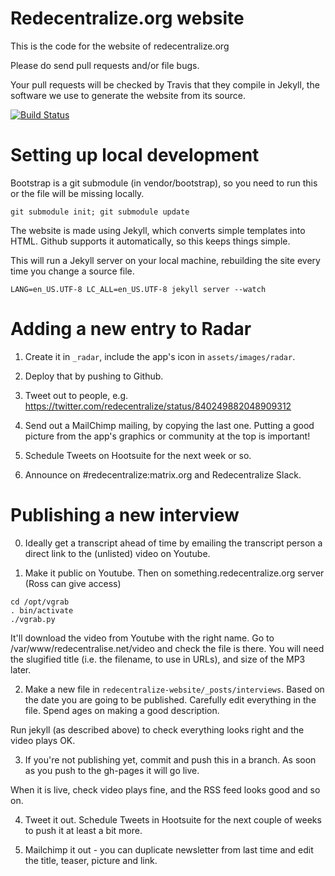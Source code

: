 Redecentralize.org website
==========================

This is the code for the website of redecentralize.org

Please do send pull requests and/or file bugs.

Your pull requests will be checked by Travis that they compile in Jekyll, the software we use to generate the website from its source.

[![Build Status](https://travis-ci.org/redecentralize/redecentralize-website.png)](https://travis-ci.org/redecentralize/redecentralize-website)


Setting up local development
============================

Bootstrap is a git submodule (in vendor/bootstrap), so you need to run this or
the file will be missing locally.

`git submodule init; git submodule update`

The website is made using Jekyll, which converts simple templates into HTML.
Github supports it automatically, so this keeps things simple.

This will run a Jekyll server on your local machine, rebuilding the 
site every time you change a source file.

`LANG=en_US.UTF-8 LC_ALL=en_US.UTF-8 jekyll server --watch`


Adding a new entry to Radar
===========================

1. Create it in `_radar`, include the app's icon in `assets/images/radar`.

2. Deploy that by pushing to Github.

3. Tweet out to people, e.g. https://twitter.com/redecentralize/status/840249882048909312

4. Send out a MailChimp mailing, by copying the last one. Putting a good picture from the app's graphics or community at the top is important!

5. Schedule Tweets on Hootsuite for the next week or so.

6. Announce on #redecentralize:matrix.org and Redecentralize Slack.


Publishing a new interview
==========================

0. Ideally get a transcript ahead of time by emailing the transcript
person a direct link to the (unlisted) video on Youtube.

1. Make it public on Youtube. Then on something.redecentralize.org server
(Ross can give access) 

```
cd /opt/vgrab
. bin/activate
./vgrab.py
```

It'll download the video from Youtube with the right name.  Go to
/var/www/redecentralise.net/video and check the file is there. You will need
the slugified title (i.e. the filename, to use in URLs), and size of the MP3
later.

2. Make a new file in `redecentralize-website/_posts/interviews`.
Based on the date you are going to be published. Carefully edit
everything in the file. Spend ages on making a good description.

Run jekyll (as described above) to check everything looks right and the video
plays OK.

3. If you're not publishing yet, commit and push this in a branch.
As soon as you push to the gh-pages it will go live.

When it is live, check video plays fine, and the RSS feed looks good
and so on.

4. Tweet it out. Schedule Tweets in Hootsuite for the next couple of weeks
to push it at least a bit more.

5. Mailchimp it out - you can duplicate newsletter from last time and edit the
title, teaser, picture and link.




